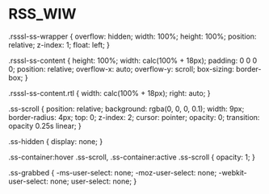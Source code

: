 # RSS_WIW 

.rsssl-ss-wrapper {
    overflow: hidden;
    width: 100%;
    height: 100%;
    position: relative;
    z-index: 1;
    float: left;
}

.rsssl-ss-content {
    height: 100%;
    width: calc(100% + 18px);
    padding: 0 0 0 0;
    position: relative;
    overflow-x: auto;
    overflow-y: scroll;
    box-sizing: border-box;
}

.rsssl-ss-content.rtl {
    width: calc(100% + 18px);
    right: auto;
}

.ss-scroll {
    position: relative;
    background: rgba(0, 0, 0, 0.1);
    width: 9px;
    border-radius: 4px;
    top: 0;
    z-index: 2;
    cursor: pointer;
    opacity: 0;
    transition: opacity 0.25s linear;
}

.ss-hidden {
    display: none;
}

.ss-container:hover .ss-scroll,
.ss-container:active .ss-scroll {
    opacity: 1;
}

.ss-grabbed {
    -ms-user-select: none;
    -moz-user-select: none;
    -webkit-user-select: none;
    user-select: none;
}
